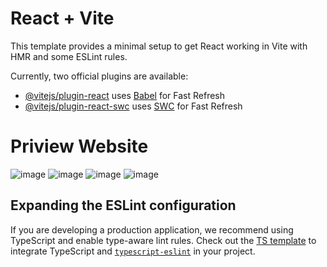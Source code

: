 # React + Vite

This template provides a minimal setup to get React working in Vite with HMR and some ESLint rules.

Currently, two official plugins are available:

- [@vitejs/plugin-react](https://github.com/vitejs/vite-plugin-react/blob/main/packages/plugin-react/README.md) uses [Babel](https://babeljs.io/) for Fast Refresh
- [@vitejs/plugin-react-swc](https://github.com/vitejs/vite-plugin-react-swc) uses [SWC](https://swc.rs/) for Fast Refresh

# Priview Website
![image](https://github.com/user-attachments/assets/a35c29f0-ab8c-4bba-816c-36690d48398a)
![image](https://github.com/user-attachments/assets/49d083fe-204c-46ad-9501-6d07a2f52c80)
![image](https://github.com/user-attachments/assets/debd240d-dd6e-42a2-bc76-6b48c7e8064c)
![image](https://github.com/user-attachments/assets/9615338c-34a7-4358-aea3-a19ee9107ebb)

## Expanding the ESLint configuration

If you are developing a production application, we recommend using TypeScript and enable type-aware lint rules. Check out the [TS template](https://github.com/vitejs/vite/tree/main/packages/create-vite/template-react-ts) to integrate TypeScript and [`typescript-eslint`](https://typescript-eslint.io) in your project.
